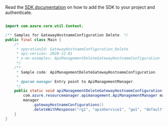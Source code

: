 Read the [SDK documentation](https://github.com/Azure/azure-sdk-for-java/blob/azure-resourcemanager-apimanagement_1.0.0-beta.2/sdk/apimanagement/azure-resourcemanager-apimanagement/README.md) on how to add the SDK to your project and authenticate.

```java

import com.azure.core.util.Context;

/** Samples for GatewayHostnameConfiguration Delete. */
public final class Main {
    /*
     * operationId: GatewayHostnameConfiguration_Delete
     * api-version: 2020-12-01
     * x-ms-examples: ApiManagementDeleteGatewayHostnameConfiguration
     */
    /**
     * Sample code: ApiManagementDeleteGatewayHostnameConfiguration.
     *
     * @param manager Entry point to ApiManagementManager.
     */
    public static void apiManagementDeleteGatewayHostnameConfiguration(
        com.azure.resourcemanager.apimanagement.ApiManagementManager manager) {
        manager
            .gatewayHostnameConfigurations()
            .deleteWithResponse("rg1", "apimService1", "gw1", "default", "*", Context.NONE);
    }
}
```
